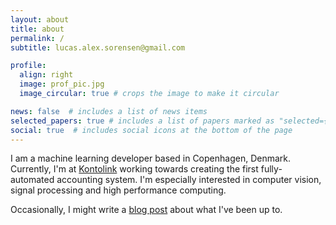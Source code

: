 ```yaml
---
layout: about
title: about
permalink: /
subtitle: lucas.alex.sorensen@gmail.com

profile:
  align: right
  image: prof_pic.jpg
  image_circular: true # crops the image to make it circular

news: false  # includes a list of news items
selected_papers: true # includes a list of papers marked as "selected={true}"
social: true  # includes social icons at the bottom of the page
---
```


I am a machine learning developer based in Copenhagen, Denmark. Currently, I'm at [Kontolink](https://kontolink.com) working towards creating the first fully-automated accounting system. I'm especially interested in computer vision, signal processing and high performance computing.

Occasionally, I might write a [blog post](https://lucasalexsorensen.super.site) about what I've been up to.
